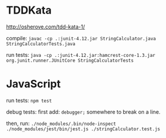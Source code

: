 # TDDKata
http://osherove.com/tdd-kata-1/

compile:
`javac -cp .:junit-4.12.jar StringCalculator.java StringCalculatorTests.java`

run tests:
`java -cp .:junit-4.12.jar:hamcrest-core-1.3.jar org.junit.runner.JUnitCore StringCalculatorTests`

JavaScript
===

run tests:
 `npm test`

debug tests:
 first add:
`debugger;`
 somewhere to break on a line.

 then, run:
`./node_modules/.bin/node-inspect ./node_modules/jest/bin/jest.js ./stringCalculator.test.js`


